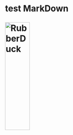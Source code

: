<H1> test MarkDown

<img src="/path/to/main.jpg" width="40%" height="30%" title="px(픽셀) 크기 설정" alt="RubberDuck"></img>
